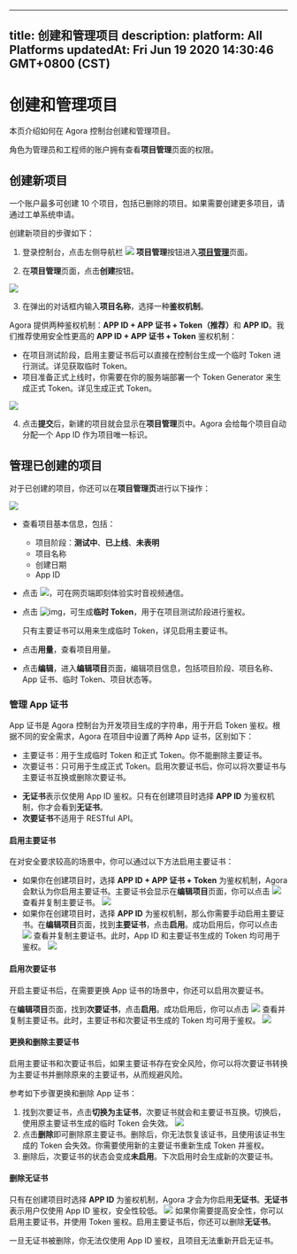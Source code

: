 
---
title: 创建和管理项目
description: 
platform: All Platforms
updatedAt: Fri Jun 19 2020 14:30:46 GMT+0800 (CST)
---
# 创建和管理项目
本页介绍如何在 Agora 控制台创建和管理项目。
<div class="alert info">角色为管理员和工程师的账户拥有查看<b>项目管理</b>页面的权限。</div>


## 创建新项目

<div class="alert info"> 一个账户最多可创建 10 个项目，包括已删除的项目。如果需要创建更多项目，请通过<a href="https://agora-ticket.agora.io/">工单系统</a >申请。</div>

创建新项目的步骤如下：

1. 登录控制台，点击左侧导航栏 ![](https://web-cdn.agora.io/docs-files/1551254998344) **项目管理**按钮进入[**项目管理**](https://dashboard.agora.io/projects)页面。


2. 在**项目管理**页面，点击**创建**按钮。

![](https://web-cdn.agora.io/docs-files/1574156100068)

3. 在弹出的对话框内输入**项目名称**，选择一种**鉴权机制**。

<div class="alert info">Agora 提供两种鉴权机制：<b>APP ID + APP 证书 + Token（推荐）</b>和 <b>APP ID</b>。我们推荐使用安全性更高的 <b>APP ID + APP 证书 + Token</b> 鉴权机制：<ul><li>在项目测试阶段，<a href="#primary">启用主要证书</a >后可以直接在控制台生成一个临时 Token 进行测试。详见<a href="https://docs.agora.io/cn/Agora%20Platform/token#get-a-temporary-token">获取临时 Token</a >。</li><li>项目准备正式上线时，你需要在你的服务端部署一个 Token Generator 来生成正式 Token。详见<a href="https://docs.agora.io/cn/Interactive%20Broadcast/token_server_cpp">生成正式 Token</a >。</li></ul></div>
   
  ![](https://web-cdn.agora.io/docs-files/1592467865538)

4. 点击**提交**后，新建的项目就会显示在**项目管理**页中。Agora 会给每个项目自动分配一个 App ID 作为项目唯一标识。

## 管理已创建的项目

对于已创建的项目，你还可以在**项目管理页**进行以下操作：

![](https://web-cdn.agora.io/docs-files/1574156398673)

- 查看项目基本信息，包括：

  - 项目阶段：**测试中**、**已上线**、**未表明**
  - 项目名称
  - 创建日期
  - App ID

- 点击 ![](https://web-cdn.agora.io/docs-files/1574156449172)，可在网页端即刻体验实时音视频通信。

- 点击 ![img](https://web-cdn.agora.io/docs-files/1564048991389)，可生成**临时 Token**，用于在项目测试阶段进行鉴权。

  <div class="alert note">只有主要证书可以用来生成临时 Token，详见<a href="#primary">启用主要证书</a >。</div>

- 点击**用量**，查看项目用量。

- 点击**编辑**，进入**编辑项目**页面，编辑项目信息，包括项目阶段、项目名称、App 证书、临时 Token、项目状态等。

### 管理 App 证书

App 证书是 Agora 控制台为开发项目生成的字符串，用于开启 Token 鉴权。根据不同的安全需求，Agora 在项目中设置了两种 App 证书，区别如下：

- 主要证书：用于生成临时 Token 和正式 Token。你不能删除主要证书。
- 次要证书：只可用于生成正式 Token。启用次要证书后，你可以将次要证书与主要证书互换或删除次要证书。

<div class="alert note"><ul><li> <b>无证书</b>表示仅使用 App ID 鉴权。只有在创建项目时选择 <b>APP ID</b> 为鉴权机制，你才会看到<b>无证书</b>。</li>
	<li><b>次要证书</b>不适用于 RESTful API。</li></ul></div>


#### 启用主要证书<a name="primary"></a>

在对安全要求较高的场景中，你可以通过以下方法启用主要证书：

- 如果你在创建项目时，选择 **APP ID + APP 证书 + Token** 为鉴权机制，Agora 会默认为你启用主要证书。主要证书会显示在**编辑项目**页面，你可以点击 ![](https://web-cdn.agora.io/docs-files/1592468375475) 查看并复制主要证书。
 ![](https://web-cdn.agora.io/docs-files/1592468388883)
- 如果你在创建项目时，选择 **APP ID** 为鉴权机制，那么你需要手动启用主要证书。在**编辑项目**页面，找到**主要证书**，点击**启用**。成功启用后，你可以点击 ![](https://web-cdn.agora.io/docs-files/1592468410982) 查看并复制主要证书。此时，App ID 和主要证书生成的 Token 均可用于鉴权。
 ![](https://web-cdn.agora.io/docs-files/1592468425931)

#### 启用次要证书<a name="secondary"></a>

开启主要证书后，在需要更换 App 证书的场景中，你还可以启用次要证书。

在**编辑项目**页面，找到**次要证书**，点击**启用**。成功启用后，你可以点击 ![](https://web-cdn.agora.io/docs-files/1592468484328) 查看并复制主要证书。此时，主要证书和次要证书生成的 Token 均可用于鉴权。
![](https://web-cdn.agora.io/docs-files/1592468508012)

#### 更换和删除主要证书

启用主要证书和次要证书后，如果主要证书存在安全风险，你可以将次要证书转换为主要证书并删除原来的主要证书，从而规避风险。

参考如下步骤更换和删除 App 证书：

1. 找到次要证书，点击**切换为主证书**，次要证书就会和主要证书互换。切换后，使用原主要证书生成的临时 Token 会失效。
 ![](https://web-cdn.agora.io/docs-files/1592468534875)
2. 点击**删除**即可删除原主要证书。删除后，你无法恢复该证书，且使用该证书生成的 Token 会失效。你需要使用新的主要证书重新生成 Token 并鉴权。
3. 删除后，次要证书的状态会变成**未启用**。下次启用时会生成新的次要证书。

#### 删除无证书

只有在创建项目时选择 **APP ID** 为鉴权机制，Agora 才会为你启用**无证书**。**无证书**表示用户仅使用 App ID 鉴权，安全性较低。
![](https://web-cdn.agora.io/docs-files/1592468559818)
如果你需要提高安全性，你可以启用主要证书，并使用 Token 鉴权。启用主要证书后，你还可以删除**无证书**。
<div class="alert warning">一旦无证书被删除，你无法仅使用 App ID 鉴权，且项目无法重新开启无证书。</div>
 




